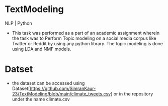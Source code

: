 # TextModeling
NLP | Python
- This task was performed as a part of an academic assignment wherein the task was to  Perform Topic modeling on a social media corpus like Twitter or Reddit by using any python library. 
The topic modeling is done using LDA and NMF models.
# Datset
- the dataset can be accessed using Dataset[https://github.com/SimranKaur-23/TextModeling/blob/main/climate_tweets.csv] or in the repository under the name climate.csv
#
